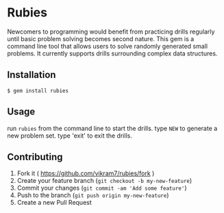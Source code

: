 # Rubies

Newcomers to programming would benefit from practicing drills regularly until basic problem solving becomes second nature. This gem is a command line tool that allows users to solve randomly generated small problems. It currently supports drills surrounding complex data structures.

## Installation

    $ gem install rubies

## Usage

run `rubies` from the command line to start the drills.
type `NEW` to generate a new problem set.
type 'exit' to exit the drills.

## Contributing

1. Fork it ( https://github.com/vikram7/rubies/fork )
2. Create your feature branch (`git checkout -b my-new-feature`)
3. Commit your changes (`git commit -am 'Add some feature'`)
4. Push to the branch (`git push origin my-new-feature`)
5. Create a new Pull Request
